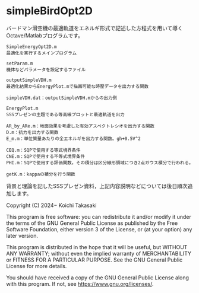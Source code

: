 # simpleBirdOpt2D

バードマン滑空機の最適軌道をエネルギ形式で記述した方程式を用いて導くOctave/Matlabプログラムです。

```
SimpleEnergyOpt2D.m
最適化を実行するメインプログラム

setParam.m
機体などパラメータを設定するファイル

outputSimpleVDH.m
最適化結果からEnergyPlot.mで描画可能な時歴データを出力する関数

simpleVDH.dat：outputSimpleVDH.mからの出力例

EnergyPlot.m
SSSプレゼンの主題である等高線プロットと最適軌道を出力

AR_by_ARe.m：地面効果を考慮した有効アスペクトレシオを出力する関数
D.m：抗力を出力する関数
E_m.m：単位質量あたりの全エネルギを出力する関数。gh+0.5V^2

CEQ.m：SQPで使用する等式境界条件	
CNE.m：SQPで使用する不等式境界条件
PHI.m：SQPで使用する評価関数。その積分は区分線形領域につき2点ガウス積分で行われる。

getK.m：kappaの積分を行う関数
```
	
背景と理論を記したSSSプレゼン資料，上記内容説明などについては後日順次追加します。

Copyright (C) 2024− Koichi Takasaki

This program is free software: you can redistribute it and/or modify
it under the terms of the GNU General Public License as published by
the Free Software Foundation, either version 3 of the License, or
(at your option) any later version.

This program is distributed in the hope that it will be useful,
but WITHOUT ANY WARRANTY; without even the implied warranty of
MERCHANTABILITY or FITNESS FOR A PARTICULAR PURPOSE.  See the
GNU General Public License for more details.

You should have received a copy of the GNU General Public License
along with this program.  If not, see <https://www.gnu.org/licenses/>.

